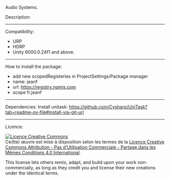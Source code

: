 Audio Systems.


Description:


------------------------------------------------------------------------------------------------------
Compatibility:
- URP
- HDRP
- Unity 6000.0.24f1 and above.


------------------------------------------------------------------------------------------------------
How to install the package:
- add new scopedRegisteries in ProjectSettings/Package manager
- name: jeanf
- url: https://registry.npmjs.com
- scope fr.jeanf

------------------------------------------------------------------------------------------------------
  Dependencies:
Install unitask: https://github.com/Cysharp/UniTask?tab=readme-ov-file#install-via-git-url

------------------------------------------------------------------------------------------------------
Licence:

<a rel="license" href="http://creativecommons.org/licenses/by-nc-sa/4.0/"><img alt="Licence Creative Commons" style="border-width:0" src="https://i.creativecommons.org/l/by-nc-sa/4.0/88x31.png" /></a><br />Ce(tte) œuvre est mise à disposition selon les termes de la <a rel="license" href="http://creativecommons.org/licenses/by-nc-sa/4.0/">Licence Creative Commons Attribution - Pas d’Utilisation Commerciale - Partage dans les Mêmes Conditions 4.0 International</a>.

This license lets others remix, adapt, and build upon your work non-commercially, as long as they credit you and license their new creations under the identical terms.


